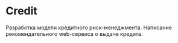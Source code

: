 # Credit
Разработка модели кредитного риск-менеджмента. Написание рекомендательного web-сервиса о выдаче кредита. 
